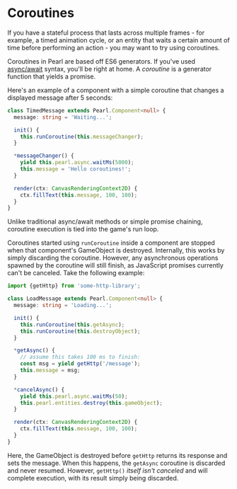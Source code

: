 # Coroutines

If you have a stateful process that lasts across multiple frames - for example, a timed animation cycle, or an entity that waits a certain amount of time before performing an action - you may want to try using coroutines.

Coroutines in Pearl are based off ES6 generators. If you've used [async/await](https://ponyfoo.com/articles/understanding-javascript-async-await) syntax, you'll be right at home. A _coroutine_ is a generator function that yields a promise.

Here's an example of a component with a simple coroutine that changes a displayed message after 5 seconds:

```typescript
class TimedMessage extends Pearl.Component<null> {
  message: string = 'Waiting...';

  init() {
    this.runCoroutine(this.messageChanger);
  }

  *messageChanger() {
    yield this.pearl.async.waitMs(5000);
    this.message = 'Hello coroutines!';
  }

  render(ctx: CanvasRenderingContext2D) {
    ctx.fillText(this.message, 100, 100);
  }
}
```

Unlike traditional async/await methods or simple promise chaining, coroutine execution is tied into the game's run loop.

Coroutines started using `runCoroutine` inside a component are stopped when that component's GameObject is destroyed. Internally, this works by simply discarding the coroutine. However, any asynchronous operations spawned by the coroutine will still finish, as JavaScript promises currently can't be canceled. Take the following example:

```typescript
import {getHttp} from 'some-http-library';

class LoadMessage extends Pearl.Component<null> {
  message: string = 'Loading...';

  init() {
    this.runCoroutine(this.getAsync);
    this.runCoroutine(this.destroyObject);
  }

  *getAsync() {
    // assume this takes 100 ms to finish:
    const msg = yield getHttp('/message');
    this.message = msg;
  }

  *cancelAsync() {
    yield this.pearl.async.waitMs(50);
    this.pearl.entities.destroy(this.gameObject);
  }

  render(ctx: CanvasRenderingContext2D) {
    ctx.fillText(this.message, 100, 100);
  }
}
```

Here, the GameObject is destroyed before `getHttp` returns its response and sets the message. When this happens, the `getAsync` coroutine is discarded and never resumed. However, `getHttp()` _itself isn't canceled_ and will complete execution, with its result simply being discarded.

